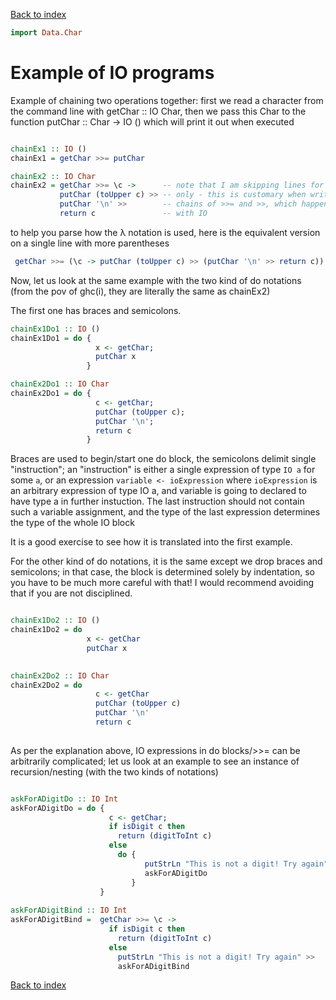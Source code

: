 [Back to index](index.html)
 ```haskell
import Data.Char
```
# Example of IO programs


Example of chaining two operations together: first we read a character from
the command line with getChar :: IO Char, then we pass this Char to the
function putChar :: Char -> IO () which will print it out when executed
```haskell

chainEx1 :: IO ()
chainEx1 = getChar >>= putChar

chainEx2 :: IO Char
chainEx2 = getChar >>= \c ->      -- note that I am skipping lines for readability
           putChar (toUpper c) >> -- only - this is customary when writing long
           putChar '\n' >>        -- chains of >>= and >>, which happens a lot
           return c               -- with IO

```
to help you parse how the λ notation is used, here is the equivalent version
on a single line with more parentheses

```haskell
 getChar >>= (\c -> putChar (toUpper c) >> (putChar '\n' >> return c))
```

Now, let us look at the same example with the two kind of do notations
(from the pov of ghc(i), they are literally the same as chainEx2)

The first one has braces and semicolons.
```haskell
chainEx1Do1 :: IO ()
chainEx1Do1 = do {
                   x <- getChar;
                   putChar x
                 }

chainEx2Do1 :: IO Char
chainEx2Do1 = do {
                   c <- getChar;
                   putChar (toUpper c);
                   putChar '\n';
                   return c
                 }
```
   Braces are used to begin/start one do block, the semicolons delimit single 
   "instruction"; an "instruction" is either a single expression of type `IO a`
   for some `a`, or an expression `variable <- ioExpression` where `ioExpression`
   is an arbitrary expression of type IO a, and variable is going to declared
   to have type a in further instuction.
   The last instruction should not contain such a variable assignment, and the
   type of the last expression determines the type of the whole IO block

   It is a good exercise to see how it is translated into the first example.

   For the other kind of do notations, it is the same except we drop braces and
   semicolons; in that case, the block is determined solely by indentation, so
   you have to be much more careful with that! I would recommend avoiding that
   if you are not disciplined.
```haskell

chainEx1Do2 :: IO ()
chainEx1Do2 = do 
                 x <- getChar
                 putChar x
                 

chainEx2Do2 :: IO Char
chainEx2Do2 = do 
                   c <- getChar
                   putChar (toUpper c)
                   putChar '\n'
                   return c
                 

```
   As per the explanation above, IO expressions in do blocks/>>= can be
   arbitrarily complicated; let us look at an example to see an instance of
   recursion/nesting (with the two kinds of notations)
```haskell

askForADigitDo :: IO Int
askForADigitDo = do {
                      c <- getChar;
                      if isDigit c then
                        return (digitToInt c)
                      else
                        do {
                              putStrLn "This is not a digit! Try again";
                              askForADigitDo
                           }
                    }
 
askForADigitBind :: IO Int
askForADigitBind =  getChar >>= \c ->
                      if isDigit c then
                        return (digitToInt c)
                      else
                        putStrLn "This is not a digit! Try again" >>
                        askForADigitBind
```
[Back to index](index.html)
